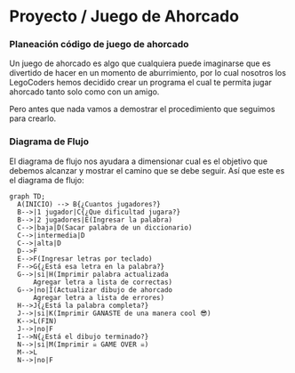 # Proyecto / Juego de Ahorcado
### Planeación código de juego de ahorcado
Un juego de ahorcado es algo que cualquiera puede imaginarse que es divertido de hacer en un momento de aburrimiento, por lo cual nosotros los LegoCoders hemos decidido crear un programa el cual te permita jugar ahorcado tanto solo como con un amigo.

Pero antes que nada vamos a demostrar el procedimiento que seguimos para crearlo.

### Diagrama de Flujo
El diagrama de flujo nos ayudara a dimensionar cual es el objetivo que debemos alcanzar y mostrar el camino que se debe seguir. Así que este es el diagrama de flujo:

```mermaid
graph TD;
  A(INICIO) --> B{¿Cuantos jugadores?}
  B-->|1 jugador|C{¿Que dificultad jugara?}
  B-->|2 jugadores|E(Ingresar la palabra)
  C-->|baja|D(Sacar palabra de un diccionario)
  C-->|intermedia|D
  C-->|alta|D
  D-->F
  E-->F(Ingresar letras por teclado)
  F-->G{¿Está esa letra en la palabra?}
  G-->|si|H(Imprimir palabra actualizada
      Agregar letra a lista de correctas)
  G-->|no|I(Actualizar dibujo de ahorcado
      Agregar letra a lista de errores)
  H-->J{¿Está la palabra completa?}
  J-->|si|K(Imprimir GANASTE de una manera cool 😎)
  K-->L(FIN)
  J-->|no|F
  I-->N{¿Está el dibujo terminado?}
  N-->|si|M(Imprimir ☠️ GAME OVER ☠️)
  M-->L
  N-->|no|F

```
